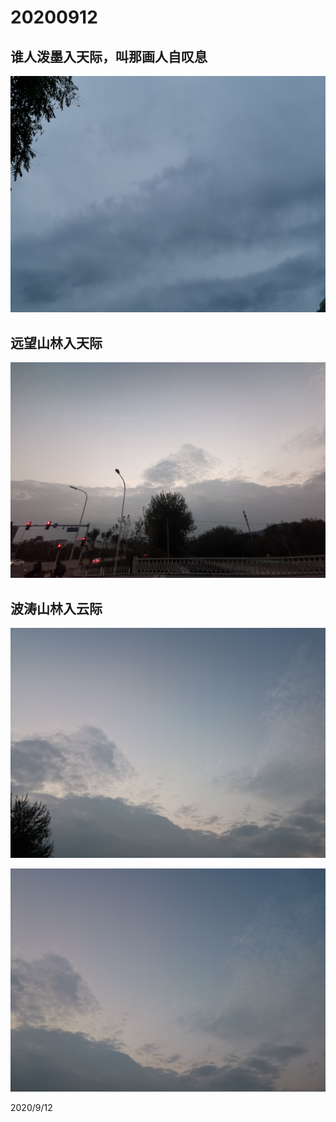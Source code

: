 # 20200912

## 谁人泼墨入天际，叫那画人自叹息

![](../../assets/001/IMG_20200912_055647.jpg)

## 远望山林入天际
![](../../assets/001/2020091201.jpg)

## 波涛山林入云际
![](../../assets/001/2020091202.jpg)

![](../../assets/001/2020091203.jpg)


2020/9/12